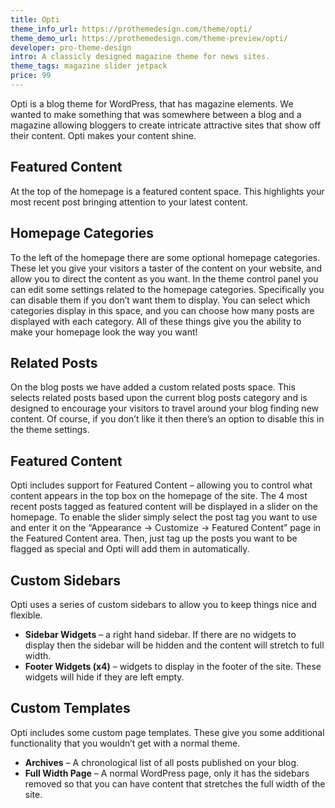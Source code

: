 ```yaml
---
title: Opti
theme_info_url: https://prothemedesign.com/theme/opti/
theme_demo_url: https://prothemedesign.com/theme-preview/opti/
developer: pro-theme-design
intro: A classicly designed magazine theme for news sites.
theme_tags: magazine slider jetpack
price: 99
---
```


Opti is a blog theme for WordPress, that has magazine elements.&nbsp;We wanted to make something that was somewhere between a blog and a magazine allowing bloggers to create intricate attractive sites that show off their content. Opti makes your content shine.

## Featured Content

At the top of the homepage is a featured content space. This highlights your most recent post bringing attention to your latest content.

## Homepage Categories

To the left of the homepage there are some optional homepage categories. These let you give your visitors a taster of the content on your website, and allow you to direct the content as you want. In the theme control panel you can edit some settings related to the homepage categories. Specifically you can disable them if you don’t want them to display. You can select which categories display in this space, and you can choose how many posts are displayed with each category. All of these things give you the ability to make your homepage look the way you want!

## Related Posts

On the blog posts we have added a custom related posts space. This selects related posts based upon the current blog posts category and is designed to encourage your visitors to travel around your blog finding new content. Of course, if you don’t like it then there’s an option to disable this in the theme settings.

## Featured Content

Opti includes support for Featured Content – allowing you to control what content appears in the top box on the homepage of the site. The 4 most recent posts tagged as featured content will be displayed in a slider on the homepage. To enable the slider simply select the post tag you want to use and enter it on the “Appearance → Customize → Featured Content” page in the Featured Content area. Then, just tag up the posts you want to be flagged as special and Opti will add them in automatically.

## Custom Sidebars

Opti uses a series of custom sidebars to allow you to keep things nice and flexible.

* <strong>Sidebar Widgets</strong> – a right hand sidebar. If there are no widgets to display then the sidebar will be hidden and the content will stretch to full width.
* <strong>Footer Widgets (x4)</strong> – widgets to display in the footer of the site. These widgets will hide if they are left empty.

## Custom Templates

Opti includes some custom page templates. These give you some additional functionality that you wouldn’t get with a normal theme.

* <strong>Archives</strong> – A chronological list of all posts published on your blog.
* <strong>Full Width Page</strong> – A normal WordPress page, only it has the sidebars removed so that you can have content that stretches the full width of the site.
